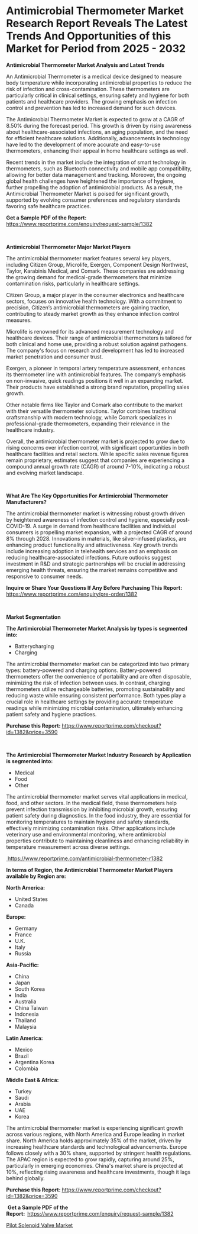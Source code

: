 <p><h1>Antimicrobial Thermometer Market Research Report Reveals The Latest Trends And Opportunities of this Market for Period from 2025 - 2032</h1></p><p><strong>Antimicrobial Thermometer Market Analysis and Latest Trends</strong></p>
<p><p>An Antimicrobial Thermometer is a medical device designed to measure body temperature while incorporating antimicrobial properties to reduce the risk of infection and cross-contamination. These thermometers are particularly critical in clinical settings, ensuring safety and hygiene for both patients and healthcare providers. The growing emphasis on infection control and prevention has led to increased demand for such devices.</p><p>The Antimicrobial Thermometer Market is expected to grow at a CAGR of 8.50% during the forecast period. This growth is driven by rising awareness about healthcare-associated infections, an aging population, and the need for efficient healthcare solutions. Additionally, advancements in technology have led to the development of more accurate and easy-to-use thermometers, enhancing their appeal in home healthcare settings as well.</p><p>Recent trends in the market include the integration of smart technology in thermometers, such as Bluetooth connectivity and mobile app compatibility, allowing for better data management and tracking. Moreover, the ongoing global health challenges have heightened the importance of hygiene, further propelling the adoption of antimicrobial products. As a result, the Antimicrobial Thermometer Market is poised for significant growth, supported by evolving consumer preferences and regulatory standards favoring safe healthcare practices.</p></p>
<p><strong>Get a Sample PDF of the Report:&nbsp;</strong> <a href="https://www.reportprime.com/enquiry/request-sample/1382?utm_campaign=2888&utm_medium=2&utm_source=Github&utm_content=ia&utm_term=18032025&utm_id=antimicrobial-thermometer">https://www.reportprime.com/enquiry/request-sample/1382</a></p>
<p>&nbsp;</p>
<p><strong>Antimicrobial Thermometer Major Market Players</strong></p>
<p><p>The antimicrobial thermometer market features several key players, including Citizen Group, Microlife, Exergen, Component Design Northwest, Taylor, Karabinis Medical, and Comark. These companies are addressing the growing demand for medical-grade thermometers that minimize contamination risks, particularly in healthcare settings.</p><p>Citizen Group, a major player in the consumer electronics and healthcare sectors, focuses on innovative health technology. With a commitment to precision, Citizen’s antimicrobial thermometers are gaining traction, contributing to steady market growth as they enhance infection control measures.</p><p>Microlife is renowned for its advanced measurement technology and healthcare devices. Their range of antimicrobial thermometers is tailored for both clinical and home use, providing a robust solution against pathogens. The company's focus on research and development has led to increased market penetration and consumer trust.</p><p>Exergen, a pioneer in temporal artery temperature assessment, enhances its thermometer line with antimicrobial features. The company’s emphasis on non-invasive, quick readings positions it well in an expanding market. Their products have established a strong brand reputation, propelling sales growth.</p><p>Other notable firms like Taylor and Comark also contribute to the market with their versatile thermometer solutions. Taylor combines traditional craftsmanship with modern technology, while Comark specializes in professional-grade thermometers, expanding their relevance in the healthcare industry.</p><p>Overall, the antimicrobial thermometer market is projected to grow due to rising concerns over infection control, with significant opportunities in both healthcare facilities and retail sectors. While specific sales revenue figures remain proprietary, estimates suggest that companies are experiencing a compound annual growth rate (CAGR) of around 7-10%, indicating a robust and evolving market landscape.</p></p>
<p>&nbsp;</p>
<p><strong>What Are The Key Opportunities For Antimicrobial Thermometer Manufacturers?</strong></p>
<p><p>The antimicrobial thermometer market is witnessing robust growth driven by heightened awareness of infection control and hygiene, especially post-COVID-19. A surge in demand from healthcare facilities and individual consumers is propelling market expansion, with a projected CAGR of around 8% through 2028. Innovations in materials, like silver-infused plastics, are enhancing product functionality and attractiveness. Key growth trends include increasing adoption in telehealth services and an emphasis on reducing healthcare-associated infections. Future outlooks suggest investment in R&D and strategic partnerships will be crucial in addressing emerging health threats, ensuring the market remains competitive and responsive to consumer needs.</p></p>
<p><strong>Inquire or Share Your Questions If Any Before Purchasing This Report:</strong> <a href="https://www.reportprime.com/enquiry/pre-order/1382?utm_campaign=2888&utm_medium=2&utm_source=Github&utm_content=ia&utm_term=18032025&utm_id=antimicrobial-thermometer">https://www.reportprime.com/enquiry/pre-order/1382</a></p>
<p>&nbsp;</p>
<p><strong>Market Segmentation</strong></p>
<p><strong>The Antimicrobial Thermometer Market Analysis by types is segmented into:</strong></p>
<p><ul><li>Batterycharging</li><li>Charging</li></ul></p>
<p><p>The antimicrobial thermometer market can be categorized into two primary types: battery-powered and charging options. Battery-powered thermometers offer the convenience of portability and are often disposable, minimizing the risk of infection between uses. In contrast, charging thermometers utilize rechargeable batteries, promoting sustainability and reducing waste while ensuring consistent performance. Both types play a crucial role in healthcare settings by providing accurate temperature readings while minimizing microbial contamination, ultimately enhancing patient safety and hygiene practices.</p></p>
<p><strong>Purchase this Report:&nbsp;</strong><a href="https://www.reportprime.com/checkout?id=1382&price=3590&utm_campaign=2888&utm_medium=2&utm_source=Github&utm_content=ia&utm_term=18032025&utm_id=antimicrobial-thermometer">https://www.reportprime.com/checkout?id=1382&price=3590</a></p>
<p>&nbsp;</p>
<p><strong>The Antimicrobial Thermometer Market Industry Research by Application is segmented into:</strong></p>
<p><ul><li>Medical</li><li>Food</li><li>Other</li></ul></p>
<p><p>The antimicrobial thermometer market serves vital applications in medical, food, and other sectors. In the medical field, these thermometers help prevent infection transmission by inhibiting microbial growth, ensuring patient safety during diagnostics. In the food industry, they are essential for monitoring temperatures to maintain hygiene and safety standards, effectively minimizing contamination risks. Other applications include veterinary use and environmental monitoring, where antimicrobial properties contribute to maintaining cleanliness and enhancing reliability in temperature measurement across diverse settings.</p></p>
<p><a href="https://www.reportprime.com/antimicrobial-thermometer-r1382?utm_campaign=2888&utm_medium=2&utm_source=Github&utm_content=ia&utm_term=18032025&utm_id=antimicrobial-thermometer">&nbsp;https://www.reportprime.com/antimicrobial-thermometer-r1382</a></p>
<p><strong>In terms of Region, the Antimicrobial Thermometer Market Players available by Region are:</strong></p>
<p>
    <p> <strong> North America: </strong>
        <ul>
            <li>United States</li>
            <li>Canada</li>
        </ul>
        </p> 
    <p> <strong> Europe: </strong>
        <ul>
            <li>Germany</li>
            <li>France</li>
            <li>U.K.</li>
            <li>Italy</li>
            <li>Russia</li>
        </ul>
        </p> 
    <p> <strong> Asia-Pacific: </strong>
        <ul>
            <li>China</li>
            <li>Japan</li>
            <li>South Korea</li>
            <li>India</li>
            <li>Australia</li>
            <li>China Taiwan</li>
            <li>Indonesia</li>
            <li>Thailand</li>
            <li>Malaysia</li>
        </ul>
        </p> 
    <p> <strong> Latin America: </strong>
        <ul>
            <li>Mexico</li>
            <li>Brazil</li>
            <li>Argentina Korea</li>
            <li>Colombia</li>
        </ul>
        </p> 
    <p> <strong> Middle East & Africa: </strong>
        <ul>
            <li>Turkey</li>
            <li>Saudi</li>
            <li>Arabia</li>
            <li>UAE</li>
            <li>Korea</li>
        </ul>
    </p>
    </p>
<p><p>The antimicrobial thermometer market is experiencing significant growth across various regions, with North America and Europe leading in market share. North America holds approximately 35% of the market, driven by increasing healthcare standards and technological advancements. Europe follows closely with a 30% share, supported by stringent health regulations. The APAC region is expected to grow rapidly, capturing around 25%, particularly in emerging economies. China's market share is projected at 10%, reflecting rising awareness and healthcare investments, though it lags behind globally.</p></p>
<p><strong>Purchase this Report: </strong><a href="https://www.reportprime.com/checkout?id=1382&price=3590&utm_campaign=2888&utm_medium=2&utm_source=Github&utm_content=ia&utm_term=18032025&utm_id=antimicrobial-thermometer">https://www.reportprime.com/checkout?id=1382&price=3590</a></p>
<p>&nbsp;<strong>Get a Sample PDF of the Report:&nbsp;&nbsp;</strong><a href="https://www.reportprime.com/enquiry/request-sample/1382?utm_campaign=2888&utm_medium=2&utm_source=Github&utm_content=ia&utm_term=18032025&utm_id=antimicrobial-thermometer">https://www.reportprime.com/enquiry/request-sample/1382</a></p>
<p><strong></strong></p>
<p><p><a href="https://github.com/poskaturovtl/Market-Research-Report-List-1/blob/main/pilot-solenoid-valve-market.md?utm_campaign=2888&utm_medium=2&utm_source=Github&utm_content=ia&utm_term=18032025&utm_id=antimicrobial-thermometer">Pilot Solenoid Valve Market</a></p></p>